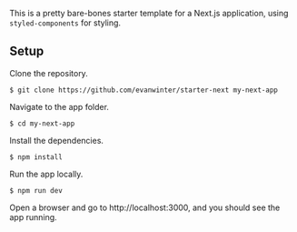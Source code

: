 This is a pretty bare-bones starter template for a Next.js application, using `styled-components` for styling.

## Setup

Clone the repository.

`$ git clone https://github.com/evanwinter/starter-next my-next-app`

Navigate to the app folder.

`$ cd my-next-app`

Install the dependencies.

`$ npm install`

Run the app locally.

`$ npm run dev`

Open a browser and go to http://localhost:3000, and you should see the app running.
